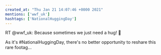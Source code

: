 ```yaml
---
created_at: "Thu Jan 21 14:07:46 +0000 2021"
mentions: ['wwf_uk']
hashtags: ['NationalHuggingDay']
---
```


RT @wwf_uk: Because sometimes we just need a hug! 🤗

As it's #NationalHuggingDay, there's no better opportunity to reshare this rare footag…